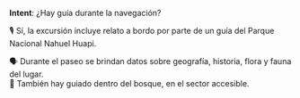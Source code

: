 **Intent**: ¿Hay guía durante la navegación?

🎙️ Sí, la excursión incluye relato a bordo por parte de un guía del Parque Nacional Nahuel Huapi.

🗣️ Durante el paseo se brindan datos sobre geografía, historia, flora y fauna del lugar.  
🌳 También hay guiado dentro del bosque, en el sector accesible.
